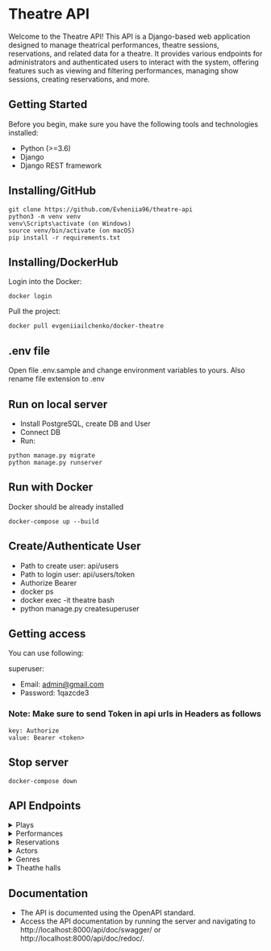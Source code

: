 # Theatre API

Welcome to the Theatre API! 
This API is a Django-based web application designed to manage theatrical performances, theatre sessions, reservations, and related data for a theatre. It provides various endpoints for administrators and authenticated users to interact with the system, offering features such as viewing and filtering performances, managing show sessions, creating reservations, and more.

## Getting Started
Before you begin, make sure you have the following tools and technologies installed:

- Python (>=3.6)
- Django
- Django REST framework

## Installing/GitHub

```
git clone https://github.com/Evheniia96/theatre-api
python3 -m venv venv
venv\Scripts\activate (on Windows)
source venv/bin/activate (on macOS)
pip install -r requirements.txt
```

## Installing/DockerHub

Login into the Docker:
```
docker login
```
Pull the project:

```angular2html
docker pull evgeniiailchenko/docker-theatre
```


## .env file
Open file .env.sample and change environment variables to yours. Also rename file extension to .env

## Run on local server
- Install PostgreSQL, create DB and User
- Connect DB
- Run:
```
python manage.py migrate
python manage.py runserver
```
## Run with Docker
Docker should be already installed

```
docker-compose up --build
```

## Create/Authenticate User
- Path to create user: api/users
- Path to login user: api/users/token
- Authorize Bearer
- docker ps
- docker exec -it theatre bash
- python manage.py createsuperuser

## Getting access
You can use following:

superuser:
- Email: admin@gmail.com
- Password: 1qazcde3

### Note: Make sure to send Token in api urls in Headers as follows
```
key: Authorize
value: Bearer <token>
```
## Stop server
```docker-compose down```

## API Endpoints
<details>
  <summary>Plays</summary>

- **List Plays**: `GET /api/theatre/plays/`
- **Create Plays**: `POST /api/theatre/plays/`
- **Retrieve Plays**: `GET /api/theatre/plays/{play_id}/`
- **Update Plays**: `PUT /api/theatre/plays/{play_id}/`
- **Partial Update** `PATCH /api/theatre/plays/{play_id}/`
- **Delete Plays**: `DELETE /api/theatre/plays/{play_id}/`
</details>

<details>
  <summary>Performances</summary>
  
- **List Performances**: `GET /api/theatre/performances/`
- **Create Performances**: `POST /api/theatre/performances/`
- **Retrieve Performances**: `GET /api/theatre/performances/{performance_id}/`
- **Update Performances**: `PUT /api/theatre/performances/{performance_id}/`
- **Partial Update** `PATCH /api/theatre/performances/{performance_id}/`
- **Delete Performances**: `DELETE /api/theatre/performances/{performance_id}/`
</details>

<details>
  <summary>Reservations</summary>
  
- **List Reservations**: `GET /api/theatre/reservations/`
- **Create Reservation**: `POST /api/theatre/reservations/`
- **Retrieve Reservation**: `GET /api/theatre/reservations/{reservation_id}/`
- **Update Reservation**: `PUT /api/theatre/reservations/{reservation_id}/`
- **Partial Update** `PATCH /api/theatre/reservations/{reservation_id}/`
- **Delete Reservation**: `DELETE /api/theatre/reservations/{reservation_id}/`
</details>

<details>
  <summary>Actors</summary>
  
- **List Actors**: `GET /api/theatre/actors/`
- **Create Actor**: `POST /api/theatre/actors/`
- **Retrieve Actor**: `GET /api/theatre/actors/{actor_id}/`
- **Update Actor**: `PUT /api/theatre/actors/{actor_id}/`
- **Partial Update** `PATCH /api/theatre/actors/{actor_id}/`
- **Delete Actor**: `DELETE /api/theatre/actors/{actor_id}/`
</details>

<details>
  <summary>Genres</summary>
  
- **List Genres**: `GET /api/theatre/genres/`
- **Create Genre**: `POST /api/theatre/genres/`
- **Retrieve Genre**: `GET /api/theatre/genres/{genre_id}/`
- **Update Genre**: `PUT /api/theatre/genres/{genre_id}/`
- **Partial Update** `PATCH /api/theatre/genres/{genre_id}/`
- **Delete Genre**: `DELETE /api/theatre/genres/{genre_id}/`
</details>

<details>
  <summary>Theathe halls</summary>
  
- **List Theathe halls**: `GET /api/planetarium/theatres/`
- **Create Theathe hall**: `POST /api/planetarium/theatres/`
- **Retrieve Theathe hall**: `GET /api/planetarium/theatres/{theatre_id}/`
- **Update Theathe hall**: `PUT /api/planetarium/theatres/{theatre_id}/`
- **Partial Update** `PATCH /api/planetarium/theatres/{theatre_id}/`
- **Delete Theathe hall**: `DELETE /api/planetarium/theatres/{theatre_id}/`
</details>

## Documentation
- The API is documented using the OpenAPI standard.
- Access the API documentation by running the server and navigating to http://localhost:8000/api/doc/swagger/ or http://localhost:8000/api/doc/redoc/.
